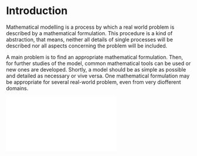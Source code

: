 # Introduction

Mathematical modelling is a process by which a real world problem is described by a mathematical formulation. This procedure is a kind of abstraction, that means, neither all details of single processes will be described nor all aspects concerning the problem will be included.

A main problem is to find an appropriate mathematical formulation. Then, for further studies of the model, common mathematical tools can be used or new ones are developed. Shortly, a model should be as simple as possible and detailed as necessary or vive versa. One mathematical formulation may be appropriate for several real-world problem, even from very diofferent domains. 

![workflow1](../Latex/workflow_1.pdf)
